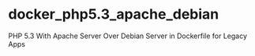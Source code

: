 # docker_php5.3_apache_debian
PHP 5.3 With Apache Server Over Debian Server in Dockerfile for Legacy Apps
